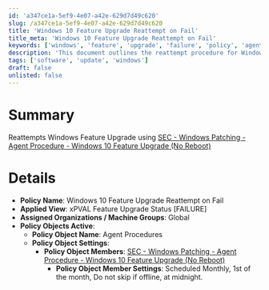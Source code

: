 ```yaml
---
id: 'a347ce1a-5ef9-4e07-a42e-629d7d49c620'
slug: /a347ce1a-5ef9-4e07-a42e-629d7d49c620
title: 'Windows 10 Feature Upgrade Reattempt on Fail'
title_meta: 'Windows 10 Feature Upgrade Reattempt on Fail'
keywords: ['windows', 'feature', 'upgrade', 'failure', 'policy', 'agent', 'procedure']
description: 'This document outlines the reattempt procedure for Windows 10 feature upgrades that have failed, utilizing a specific agent procedure designed to handle upgrades without rebooting the system. It details the policy name, applied view, assigned organizations, and active policy objects.'
tags: ['software', 'update', 'windows']
draft: false
unlisted: false
---
```


# Summary

Reattempts Windows Feature Upgrade using [SEC - Windows Patching - Agent Procedure - Windows 10 Feature Upgrade (No Reboot)](/docs/0ecbf1e1-8947-417c-a3ad-952fcf218140)

# Details

- **Policy Name**: Windows 10 Feature Upgrade Reattempt on Fail
- **Applied View**: xPVAL Feature Upgrade Status [FAILURE]
- **Assigned Organizations / Machine Groups**: Global
- **Policy Objects Active**:
  - **Policy Object Name**: Agent Procedures
  - **Policy Object Settings**:  
    - **Policy Object Members**: [SEC - Windows Patching - Agent Procedure - Windows 10 Feature Upgrade (No Reboot)](/docs/0ecbf1e1-8947-417c-a3ad-952fcf218140)  
      - **Policy Object Member Settings**: Scheduled Monthly, 1st of the month, Do not skip if offline, at midnight.



